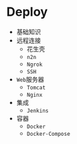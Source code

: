# Deploy

* 基础知识
* 远程连接
    * 花生壳
    * `n2n`
    * `Ngrok`
    * `SSH`
* `Web`服务器
    * `Tomcat`
    * `Nginx`
* 集成
    * `Jenkins`
* 容器
    * `Docker`
    * `Docker-Compose`